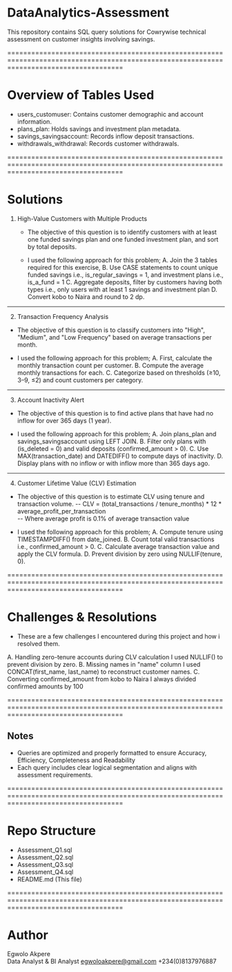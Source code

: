 # DataAnalytics-Assessment

This repository contains SQL query solutions for Cowrywise technical assessment on customer insights involving savings.

=========================================================================================================================================

# Overview of Tables Used

- users_customuser: Contains customer demographic and account information.
- plans_plan: Holds savings and investment plan metadata.
- savings_savingsaccount: Records inflow deposit transactions.
- withdrawals_withdrawal: Records customer withdrawals.
  
=========================================================================================================================================
# Solutions

1. High-Value Customers with Multiple Products
   - The objective of this question is to identify customers with at least one funded savings plan and one funded investment plan, and sort by total deposits.
     
   -  I used the following approach for this problem;
      A. Join the 3 tables required for this exercise,
      B. Use CASE statements to count unique funded savings i.e., is_regular_savings = 1, and investment plans i.e., is_a_fund = 1
      C. Aggregate deposits, filter by customers having both types i.e., only users with at least 1 savings and investment plan
      D. Convert kobo to Naira and round to 2 dp.

-----------------------------------------------------------------------------------------------------------------------------------------

2. Transaction Frequency Analysis
- The objective of this question is to classify customers into "High", "Medium", and "Low Frequency" based on average transactions per month.
  
- I used the following approach for this problem;
    A. First, calculate the monthly transaction count per customer.
    B. Compute the average monthly transactions for each.
    C. Categorize based on thresholds (≥10, 3–9, ≤2) and count customers per category.

-----------------------------------------------------------------------------------------------------------------------------------------

3. Account Inactivity Alert
- The objective of this question is to find active plans that have had no inflow for over 365 days (1 year).

- I used the following approach for this problem;
   A. Join plans_plan and savings_savingsaccount using LEFT JOIN.
   B. Filter only plans with (is_deleted = 0) and valid deposits (confirmed_amount > 0).
   C. Use MAX(transaction_date) and DATEDIFF() to compute days of inactivity.
   D. Display plans with no inflow or with inflow more than 365 days ago.

-----------------------------------------------------------------------------------------------------------------------------------------

4. Customer Lifetime Value (CLV) Estimation

- The objective of this question is to estimate CLV using tenure and transaction volume.
   -- CLV = (total_transactions / tenure_months) * 12 * average_profit_per_transaction  
   -- Where average profit is 0.1% of average transaction value

- I used the following approach for this problem;
   A. Compute tenure using TIMESTAMPDIFF() from date_joined.
   B. Count total valid transactions i.e., confirmed_amount > 0.
   C. Calculate average transaction value and apply the CLV formula.
   D. Prevent division by zero using NULLIF(tenure, 0).

=========================================================================================================================================

# Challenges & Resolutions

- These are a few challenges I encountered during this project and how i resolved them.
  
A. Handling zero-tenure accounts during CLV calculation
    I used NULLIF() to prevent division by zero.
B. Missing names in "name" column
    I used CONCAT(first_name, last_name) to reconstruct customer names.
C. Converting confirmed_amount from kobo to Naira 
    I always divided confirmed amounts by 100

=========================================================================================================================================

## Notes

- Queries are optimized and properly formatted to ensure Accuracy, Efficiency, Completeness and Readability
- Each query includes clear logical segmentation and aligns with assessment requirements.

=========================================================================================================================================

# Repo Structure

- Assessment_Q1.sql
- Assessment_Q2.sql
- Assessment_Q3.sql
- Assessment_Q4.sql
- README.md (This file)

=========================================================================================================================================

# Author
Egwolo Akpere  
Data Analyst & BI Analyst 
egwoloakpere@gmail.com
+234(0)8137976887
